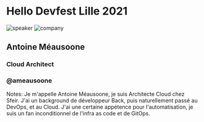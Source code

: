 <!-- .slide: class="speaker-slide" -->

# Hello Devfest Lille 2021

![speaker](./assets/images/ameausoone.jpg)
![company](./assets/images/logo-sfeir-blanc.png)

## Antoine Méausoone

### Cloud Architect

<!-- .element: class="icon-rule icon-first" -->

### @ameausoone

<!-- .element: class="icon-twitter icon-second" -->

Notes: Je m'appelle Antoine Méausoone, je suis Architecte Cloud chez Sfeir. J'ai un background de développeur Back, puis naturellement passé au DevOps, et au Cloud. J'ai une certaine appétence pour l'automatisation, je suis un fan inconditionnel de l'infra as code et de GitOps.
